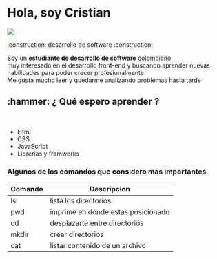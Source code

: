 <h1 align="left"> Hola, soy Cristian </h1>
       <p align="left">
       <img src="https://img.shields.io/badge/STATUS-EN%20DESAROLLO-green">
       </p>
       :construction:  desarrollo de software :construction:
       <p> Soy un <strong>estudiante de desarrollo de software</strong> colombiano <br> muy interesado en el desarrollo front-end
       y buscando aprender nuevas habilidades para poder crecer profesionalmente <br> 
       Me gusta mucho leer y quedarme analizando problemas hasta tarde</p>
       <h2> :hammer: ¿ Qué espero aprender ?</h2> <br>
       <ul>
        <li>Html</li>
        <li>CSS</li>
        <li>JavaScript</li>
        <li>Librerias y framworks</li>
       </ul>
       
### Algunos de los comandos que considero mas importantes 
    
| Comando | Descripcion                        |
|---------|------------------------------------|
| ls      | lista los directorios              |
| pwd     | imprime en donde estas posicionado |
| cd      | desplazarte entre directorios      |
| mkdir   | crear directorios                  |
| cat     | listar contenido de un archivo     |



